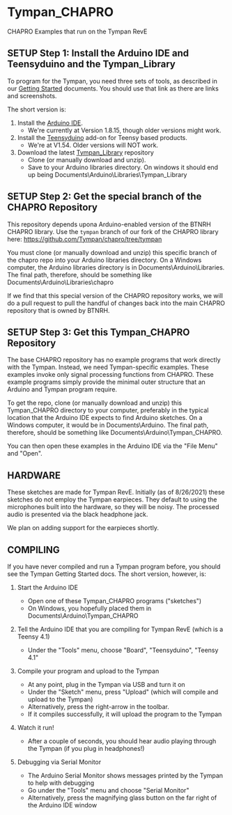 # Tympan_CHAPRO
 CHAPRO Examples that run on the Tympan RevE

## SETUP Step 1: Install the Arduino IDE and Teensyduino and the Tympan_Library

To program for the Tympan, you need three sets of tools, as described in our [Getting Started](https://github.com/Tympan/Docs/wiki/Getting-Started-with-Tympan#install-software) documents.  You should use that link as there are links and screenshots.

The short version is:
1) Install the [Arduino IDE](https://www.arduino.cc/en/software).  
    * We're currently at Version 1.8.15, though older versions might work.
3) Install the [Teensyduino](https://www.pjrc.com/teensy/td_download.html) add-on for Teensy based products.
    * We're at V1.54.  Older versions will NOT work.
5) Download the latest [Tympan_Library](https://github.com/Tympan/Tympan_Library) repository
    * Clone (or manually download and unzip).
    * Save to your Arduino libraries directory.  On windows it should end up being Documents\Arduino\Libraries\Tympan_Library

## SETUP Step 2: Get the special branch of the CHAPRO Repository

This repository depends upona Arduino-enabled version of the BTNRH CHAPRO library.  Use the `tympan` branch of our fork of the CHAPRO library here: https://github.com/Tympan/chapro/tree/tympan

You must clone (or manually download and unzip) this specific branch of the chapro repo into your Arduino libraries directory.  On a Windows computer, the Arduino libraries directory is in Documents\Arduino\Libraries.  The final path, therefore, should be something like Documents\Arduino\Libraries\chapro

If we find that this special version of the CHAPRO repository works, we will do a pull request to pull the handful of changes back into the main CHAPRO repository that is owned by BTNRH.

## SETUP Step 3: Get this Tympan_CHAPRO Repository

The base CHAPRO repository has no example programs that work directly with the Tympan.  Instead, we need Tympan-specific examples.  These examples invoke only signal processing functions from CHAPRO.  These example programs simply provide the minimal outer structure that an Arduino and Tympan program require.

To get the repo, clone (or manually download and unzip) this Tympan_CHAPRO directory to your computer, preferably in the typical location that the Arduino IDE expects to find Arduino sketches.  On a Windows computer, it would be in Documents\Arduino.  The final path, therefore, should be something like Documents\Arduino\Tympan_CHAPRO.

You can then open these examples in the Arduino IDE via the "File Menu" and "Open".

## HARDWARE

These sketches are made for Tympan RevE.  Initially (as of 8/26/2021) these sketches do not employ the Tympan earpieces.  They default to using the microphones built into the hardware, so they will be noisy.  The processed audio is presented via the black headphone jack.

We plan on adding support for the earpieces shortly.

## COMPILING

If you have never compiled and run a Tympan program before, you should see the Tympan Getting Started docs.  The short version, however, is:

1) Start the Arduino IDE
    * Open one of these Tympan_CHAPRO programs ("sketches")
    * On Windows, you hopefully placed them in Documents\Arduino\Tympan_CHAPRO

2) Tell the Arduino IDE that you are compiling for Tympan RevE (which is a Teensy 4.1)
    * Under the "Tools" menu, choose "Board", "Teensyduino", "Teensy 4.1"

3) Compile your program and upload to the Tympan
    * At any point, plug in the Tympan via USB and turn it on
    * Under the "Sketch" menu, press "Upload" (which will compile and upload to the Tympan)
    * Alternatively, press the right-arrow in the toolbar.
    * If it compiles successfully, it will upload the program to the Tympan

4) Watch it run!
    * After a couple of seconds, you should hear audio playing through the Tympan (if you plug in headphones!)

5) Debugging via Serial Monitor
    * The Arduino Serial Monitor shows messages printed by the Tympan to help with debugging
    * Go under the "Tools" menu and choose "Serial Monitor"
    * Alternatively, press the magnifying glass button on the far right of the Arduino IDE window






